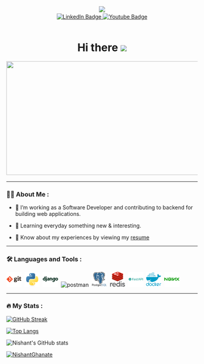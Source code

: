 
<div id="header" align="center">
  <img src="https://media.giphy.com/media/M9gbBd9nbDrOTu1Mqx/giphy.gif" width="100"/>
    <div id="badges">
        <a href="https://www.linkedin.com/in/nishantghanate/">
            <img src="https://img.shields.io/badge/LinkedIn-blue?style=for-the-badge&logo=linkedin&logoColor=white" alt="LinkedIn Badge"/>
        </a>
        <a href="https://www.youtube.com/channel/UCoBg_pPLFLMiyFhox0tkJnQ">
            <img src="https://img.shields.io/badge/YouTube-red?style=for-the-badge&logo=youtube&logoColor=white" alt="Youtube Badge"/>
        </a>
    </div>
  <br/>
  <h1>
    Hi there
     <img src="https://media.giphy.com/media/hvRJCLFzcasrR4ia7z/giphy.gif" width="30px"/>
   </h1>

<div align="center">
    <img src="https://media.giphy.com/media/dWesBcTLavkZuG35MI/giphy.gif" width="600" height="300"/>
</div>
  
</div>

---

### :man_technologist: About Me :
- :telescope: I’m working as a Software Developer and contributing to backend for building web applications.

- :seedling: Learning everyday something new & interesting.

- 📄 Know about my experiences by viewing my [resume](https://drive.google.com/drive/folders/1qGVp9v0kk6OFRmKlcp4665t90o0idE8z?usp=sharing)

---

### :hammer_and_wrench: Languages and Tools :
<div>
   <img src="https://github.com/devicons/devicon/blob/master/icons/git/git-original-wordmark.svg" title="Git" **alt="Git" width="40" height="40"/>&nbsp;
   <img src="https://github.com/devicons/devicon/blob/master/icons/python/python-original.svg" title="Python" **alt="Python" width="40" height="40"/>&nbsp;
   <img src="https://github.com/devicons/devicon/blob/master/icons/django/django-plain-wordmark.svg" title="Django" **alt="Django" width="40" height="40"/>&nbsp;
  <img src="https://www.vectorlogo.zone/logos/getpostman/getpostman-icon.svg" alt="postman" width="40" height="40"/>&nbsp;
  <img src="https://raw.githubusercontent.com/devicons/devicon/master/icons/postgresql/postgresql-original-wordmark.svg" alt="postgresql" width="40" height="40"/>&nbsp;
  <img src="https://github.com/devicons/devicon/blob/master/icons/redis/redis-original-wordmark.svg" alt="redis" width="40" height="40"/>&nbsp;
  <img src="https://github.com/devicons/devicon/blob/master/icons/fastapi/fastapi-plain-wordmark.svg" alt="fastapi" width="40" height="40"/>&nbsp;
  <img src="https://github.com/devicons/devicon/blob/master/icons/docker/docker-plain-wordmark.svg" alt="docker" width="40" height="40"/>&nbsp;
  <img src="https://github.com/devicons/devicon/blob/master/icons/nginx/nginx-original.svg" alt="nginx" width="40" height="40"/>&nbsp;
  
</div>

---

### :fire: My Stats :
[![GitHub Streak](http://github-readme-streak-stats.herokuapp.com?user=NishantGhanate&date_format=M%20j%5B%2C%20Y%5D)](https://git.io/streak-stats)

[![Top Langs](https://github-readme-stats.vercel.app/api/top-langs/?username=NishantGhanate&layout=compact)](https://github.com/NishantGhanate/github-readme-stats)

![Nishant's GitHub stats](https://github-readme-stats.vercel.app/api?username=NishantGhanate&show_icons=true&theme=default)


<p align="left">
  <a href="https://github.com/ryo-ma/github-profile-trophy"><img src="https://github-profile-trophy.vercel.app/?username=NishantGhanate" alt="NishantGhanate" /></a> </p>

